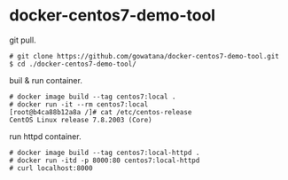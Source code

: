 # docker-centos7-demo-tool

git pull.

```
# git clone https://github.com/gowatana/docker-centos7-demo-tool.git
$ cd ./docker-centos7-demo-tool/
```

buil & run container.

```
# docker image build --tag centos7:local .
# docker run -it --rm centos7:local
[root@b4ca88b12a8a /]# cat /etc/centos-release
CentOS Linux release 7.8.2003 (Core)
```

run httpd container.

```
# docker image build --tag centos7:local-httpd .
# docker run -itd -p 8000:80 centos7:local-httpd
# curl localhost:8000
```

